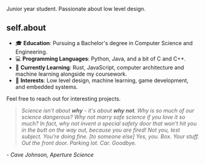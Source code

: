 Junior year student. Passionate about low level design.

## self.about

- 🎓 **Education**: Pursuing a Bachelor's degree in Computer Science and Engineering.
- 💻 **Programming Languages**: Python, Java, and a bit of C and C++.
- 🌱 **Currently Learning**: Rust, JavaScript, computer architecture and machine learning alongside my coursework.
- 🚀 **Interests**: Low level design, machine learning, game development, and embedded systems.

Feel free to reach out for interesting projects.

> *Science isn't about **why** - it's about **why not**. *Why* is so much of our science dangerous? Why not *marry* safe science if you love it so much? In fact, why not invent a special safety door that won't hit you in the butt on the way out, because *you are fired!* Not you, test subject. You're doing fine. [to someone else] Yes, *you*. Box. Your stuff. Out the front door. Parking lot. Car. Goodbye.*

*- Cave Johnson, Aperture Science*
